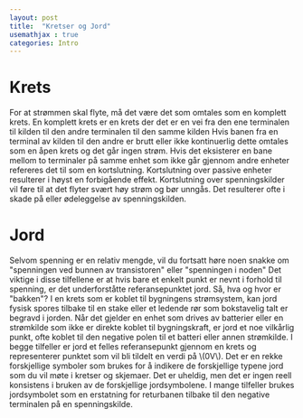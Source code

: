 ```yaml
---
layout: post
title:  "Kretser og Jord"
usemathjax : true
categories: Intro
---
```


# Krets

For at strømmen skal flyte, må det være det som omtales som en komplett krets. En komplett krets er en krets der det er en vei fra den ene terminalen til kilden til den andre terminalen til den samme kilden
Hvis banen fra en terminal av kilden til den andre er brutt eller ikke kontinuerlig
dette omtales som en åpen krets og det går ingen strøm.
Hvis det eksisterer en bane mellom to terminaler på samme enhet som ikke går gjennom andre enheter refereres det til som en kortslutning.
Kortslutning over passive enheter resulterer i høyst en forbigående effekt. Kortslutning over spenningskilder vil føre til at det flyter svært høy strøm og bør unngås. Det resulterer ofte i skade på eller ødeleggelse av spenningskilden.

# Jord

Selvom spenning er en relativ mengde, vil du fortsatt høre noen snakke om "spenningen ved bunnen av transistoren" eller "spenningen i noden"
Det viktige i disse tilfellene er at hvis bare et enkelt punkt er nevnt i forhold til spenning, er det underforståtte referansepunktet jord.
Så, hva og hvor er "bakken"? I en krets som er koblet til bygningens strømsystem, kan jord fysisk spores tilbake til en stake eller et ledende rør som bokstavelig talt er begravd i jorden. Når det gjelder en enhet som drives av batterier eller en strømkilde som ikke er direkte koblet til bygningskraft, er jord et noe vilkårlig punkt, ofte koblet til den negative polen til et batteri eller annen strømkilde.
I begge tilfeller er jord et felles referansepunkt gjennom en krets og representerer punktet som vil bli tildelt en verdi på \\(0V\\).
Det er en rekke forskjellige symboler som brukes for å indikere de forskjellige typene jord som du vil møte i kretser og skjemaer.
Det er uheldig, men det er ingen reell konsistens i bruken av de forskjellige jordsymbolene.
I mange tilfeller brukes jordsymbolet som en erstatning for returbanen tilbake til den negative terminalen på en spenningskilde.